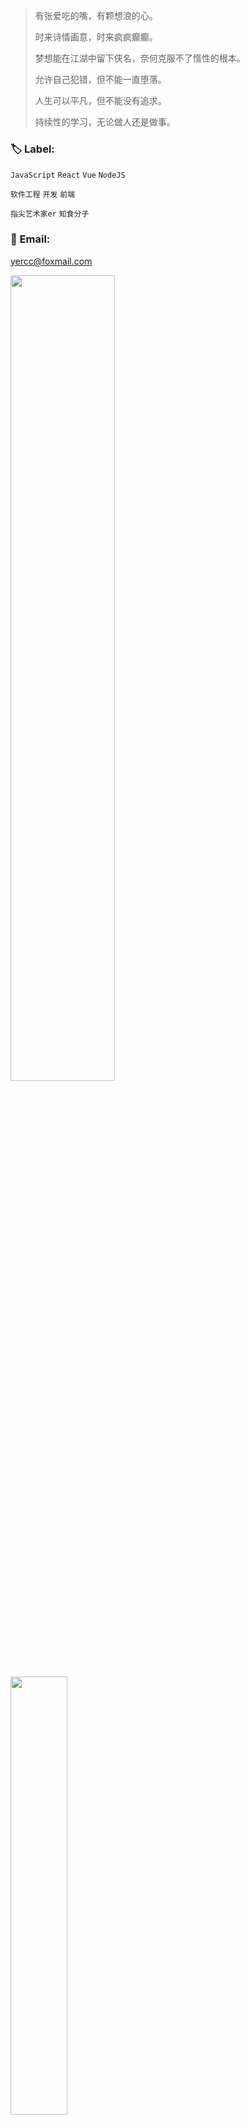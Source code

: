 > 有张爱吃的嘴，有颗想浪的心。
>
> 时来诗情画意，时来疯疯癫癫。
>
> 梦想能在江湖中留下侠名，奈何克服不了惰性的根本。
>
> 允许自己犯错，但不能一直堕落。
>
> 人生可以平凡，但不能没有追求。
>
> 持续性的学习，无论做人还是做事。

### 🏷️ Label: 

`JavaScript` `React` `Vue` `NodeJS` 

`软件工程` `开发` `前端`

`指尖艺术家er` `知食分子`

### 📧 Email:

yercc@foxmail.com

<!--[![tree's GitHub stats](https://github-readme-stats.vercel.app/api?username=yercc&hide=contribs,prs&show_icons=true&theme=transparent)](https://github.com/anuraghazra/github-readme-stats)-->

<img align="" width="57.5%" src="https://github-readme-stats-fork-alpha.vercel.app/api?username=yercc&hide_title=true&hide_border=true&show_icons=true&include_all_commits=true&line_height=21&border_radius=0&title_color=0969da&icon_color=0969da&text_color=0969da&bg_color=9ca3af00" />
<img align="" width="42.4%" src="https://github-readme-stats-fork-alpha.vercel.app/api/top-langs/?username=yercc&hide_title=true&hide_border=true&layout=compact&border_radius=0&title_color=0969da&icon_color=0969da&text_color=0969da&bg_color=9ca3af00" />
<img align="" width="99.9%" src="https://github-readme-activity-graph-qpqpgkqdk-edison1105.vercel.app/graph?username=yercc&theme=transparent&color=41b883&point=41b883&hide_border=true&line=959598&title_color=0969da&icon_color=0969da&text_color=0969da&bg_color=9ca3af00" />

<!--<a href="https://github.com/anuraghazra/github-readme-stats">
  <img align="center" src="https://github-readme-stats.vercel.app/api?username=yercc&count_private=true&show_icons=true&include_all_commits=true&hide_border=true&hide_title=true" />
</a>

<a href="https://github.com/anuraghazra/github-readme-stats">
  <img align="center" src="https://github-readme-stats.vercel.app/api/top-langs/?username=yercc&langs_count=3&hide_title=true&hide_border=true" />
</a>-->

<!-- 
GitHub 统计卡片
username： 需要跟你github账户名称一致 （最关键）
hide ：需要屏蔽的数据 比如 prs 等
show_icons: 是否显示图表
theme:  主题选择
include_all_commits - 统计总提交次数而不是仅统计今年的提交次数  (boolean) 
详细见：https://github.com/anuraghazra/github-readme-stats/blob/master/docs/readme_cn.md
-->

<!-- 
 擅长语言卡片
-->
<!-- [![Top Langs](https://github-readme-stats.vercel.app/api/top-langs/?username=yercc&layout=compact)](https://github.com/yercc/github-readme-stats)
 -->

<!-- github 关注活跃图表 -->
<!-- [![Ashutosh's github activity graph](https://activity-graph.herokuapp.com/graph?username=yercc&theme=dracula)](https://github.com/yercc/github-readme-activity-graph) -->

<!--
徽章shield 
详细见：https://shields.io/
-->
<!-- ![](https://img.shields.io/badge/-Nodejs-43853d?style=flat-square&logo=Node.js&logoColor=white)
![](https://img.shields.io/badge/-WebRTC-008000?style=flat-square&logo=WebRTC&labelColor=90EE90&color=fff)
![](https://img.shields.io/badge/-JavaScript-e5cd0c?style=flat-square&logo=JavaScript&labelColor=f7df1e&logoColor=000)
![](https://img.shields.io/badge/-Vue.js-29beb0?style=flat-square&logo=vue.js&labelColor=ffffff&color=4FC08D)
![](https://img.shields.io/badge/-React-29beb0?style=flat-square&logo=React&labelColor=ffffff&color=61DAFB) -->

<!-- 数据统计类型的徽章
npm 下载量统计：
总下载量：img.shields.io/npm/dt/{项目名称}.svg
月下载量：img.shields.io/npm/dm/{项目名称}.svg
周下载量：img.shields.io/npm/dw/{项目名称}.svg
比如 axios请求库的总下载量 其他徽章工具推荐： badgen.net/ -->

<!--
动态访问量徽章
访问量徽章会在刷新时，自动累计加一的操作。一行代码搞定！ 前提你确认好你的page_id
![](https://visitor-badge.glitch.me/badge?page_id=yercc)
更多信息：阅读官网文档：visitor-badge.glitch.me/#docs)
-->

<!--
antzuhl 二次元展示访问量
二次元的朋友也可以尝试使用这个计数器，二次元风一行代码搞定！
![](http://antzuhl.cn:4000/get/@yercc)
-->

<!-- ![Alt](https://repobeats.axiom.co/api/embed/a406ba7461a6a087dbdb14d4395046c948d44c51.svg 'Repobeats analytics image')-->

<!--<table>
  <tbody>
    <tr>
      <td>
        <a href="https://github.com/yercc/vblog">
          <img align="center" src="https://github-readme-stats.vercel.app/api/pin/?username=yercc&repo=vblog&theme=chartreuse-dark" />
        </a>
      </td>
       <td>
        <a href="https://github.com/yercc/vblog">
          <img align="center" src="https://github-readme-stats.vercel.app/api/pin/?username=yercc&repo=vblog&theme=chartreuse-dark" />
        </a>
      </td>
    </tr>
  </tbody>
</table>
<table>
  <tbody>
    <tr>
      <td>
          <img align="center" src="https://github-readme-stats.vercel.app/api?username=yercc&theme=chartreuse-dark&show_icons=true" />
      </td>
       <td>
          <img align="center" src="https://github-readme-stats.vercel.app/api/top-langs/?username=yercc&theme=chartreuse-dark" />
      </td>
    </tr>
  </tbody>
</table>
📊 **Weekly development breakdown**
START_SECTION:waka
```text
TypeScript   9 hrs 2 mins    ████████████████░░░░░░░░░   63.42 % 
JavaScript   2 hrs 4 mins    ███▓░░░░░░░░░░░░░░░░░░░░░   14.60 % 
JSON         1 hr 54 mins    ███▒░░░░░░░░░░░░░░░░░░░░░   13.38 % 
SCSS         1 hr            █▓░░░█▓░░░░░░█▓░░░░░░░░░░   07.12 % 
Other        11 mins         ▒░░░░░░░░░░░░░░░░░░░░░░░░   01.37 % 
```
END_SECTION:waka-->


